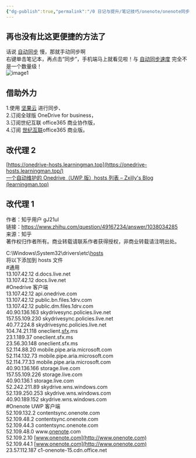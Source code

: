 ```yaml
---
{"dg-publish":true,"permalink":"/0 日记与提升/笔记技巧/onenote/onenote同步与管理/onenote加速同步/","title":"onenote加速同步"}
---
```



## 再也没有比这更便捷的方法了
话说 [自动同步](https://www.zhihu.com/search?q=%E8%87%AA%E5%8A%A8%E5%90%8C%E6%AD%A5&search_source=Entity&hybrid_search_source=Entity&hybrid_search_extra=%7B%22sourceType%22%3A%22answer%22%2C%22sourceId%22%3A1029145820%7D) 慢，那就手动同步啊  
右键单击笔记本，再点击“同步”，手机端马上就看见啦！与 [自动同步速度](https://www.zhihu.com/search?q=%E8%87%AA%E5%8A%A8%E5%90%8C%E6%AD%A5%E9%80%9F%E5%BA%A6&search_source=Entity&hybrid_search_source=Entity&hybrid_search_extra=%7B%22sourceType%22%3A%22answer%22%2C%22sourceId%22%3A1029145820%7D) 完全不是一个数量级！  
![image1](/img/user/resources/attachments/image1-2.jpeg)

## 借助外力
1.使用 [坚果云](https://www.zhihu.com/search?q=%E5%9D%9A%E6%9E%9C%E4%BA%91&search_source=Entity&hybrid_search_source=Entity&hybrid_search_extra=%7B%22sourceType%22%3A%22answer%22%2C%22sourceId%22%3A%221112999059%22%7D) 进行同步、  
2.订阅全球版 OneDrive for business，  
3.订阅世纪互联 office365 商业协作版，  
4.订阅 [世纪互联](https://www.zhihu.com/search?q=%E4%B8%96%E7%BA%AA%E4%BA%92%E8%81%94&search_source=Entity&hybrid_search_source=Entity&hybrid_search_extra=%7B%22sourceType%22%3A%22answer%22%2C%22sourceId%22%3A%221112999059%22%7D)office365 商业版。

## 改代理 2
[https://onedrive-hosts.learningman.top](https://onedrive-hosts.learningman.top/)  
[一个自动维护的 Onedrive（UWP 版）hosts 列表 – Zxilly's Blog (learningman.top)](https://learningman.top/archives/245)

## 改代理 1
作者：知乎用户 gJ21ul  
链接：https://www.zhihu.com/question/49167234/answer/1038034285  
来源：知乎  
著作权归作者所有。商业转载请联系作者获得授权，非商业转载请注明出处。

C:\Windows\System32\drivers\etc\\[hosts](https://www.zhihu.com/search?q=hosts&search_source=Entity&hybrid_search_source=Entity&hybrid_search_extra=%7B%22sourceType%22%3A%22answer%22%2C%22sourceId%22%3A1038034285%7D)  
将以下添加到 hosts 文件  
\#通用  
13.107.42.12 d.docs.live.net  
13.107.42.12 docs.live.net  
\#Onedrive 客户端  
13.107.42.12 api.onedrive.com  
13.107.42.12 public.bn.files.1drv.com  
13.107.42.12 public.dm.files.1drv.com  
40.90.136.163 skydrivesync.policies.live.net  
157.55.109.230 skydrivesync.policies.live.net  
40.77.224.8 skydrivesync.policies.live.net  
104.74.21.118 oneclient.[sfx](https://www.zhihu.com/search?q=sfx&search_source=Entity&hybrid_search_source=Entity&hybrid_search_extra=%7B%22sourceType%22%3A%22answer%22%2C%22sourceId%22%3A1038034285%7D).ms  
23.1.189.37 oneclient.sfx.ms  
23.56.30.148 oneclient.sfx.ms  
52.114.88.20 mobile.pipe.aria.microsoft.com  
52.114.132.73 mobile.pipe.aria.microsoft.com  
52.114.77.33 mobile.pipe.aria.microsoft.com  
40.90.136.166 storage.live.com  
157.55.109.226 storage.live.com  
40.90.136.1 storage.live.com  
52.242.211.89 skydrive.wns.windows.com  
52.139.250.253 skydrive.wns.windows.com  
40.90.189.152 skydrive.wns.windows.com  
\#Onenote UWP 客户端  
52.109.132.2 contentsync.onenote.com  
52.109.48.2 contentsync.onenote.com  
52.109.44.3 contentsync.onenote.com  
52.109.48.0 www.[onenote](https://www.zhihu.com/search?q=onenote&search_source=Entity&hybrid_search_source=Entity&hybrid_search_extra=%7B%22sourceType%22%3A%22answer%22%2C%22sourceId%22%3A1038034285%7D).com  
52.109.2.10 [www.onenote.com](http://www.onenote.com)  
52.109.44.1 [www.onenote.com](http://www.onenote.com)  
23.57.112.187 c1-onenote-15.cdn.office.net